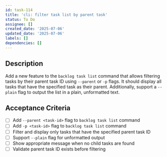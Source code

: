 ```yaml
---
id: task-114
title: 'cli: filter task list by parent task'
status: To Do
assignee: []
created_date: '2025-07-06'
updated_date: '2025-07-06'
labels: []
dependencies: []
---
```


## Description
Add a new feature to the `backlog task list` command that allows filtering tasks by their parent task ID using `--parent` or `-p` flags. It should display all tasks that have the specified task as their parent. Additionally, support a `--plain` flag to output the list in a plain, unformatted text.

## Acceptance Criteria

- [ ] Add `--parent <task-id>` flag to `backlog task list` command
- [ ] Add `-p <task-id>` flag to `backlog task list` command
- [ ] Filter and display only tasks that have the specified parent task ID
- [ ] Support `--plain` flag for unformatted output
- [ ] Show appropriate message when no child tasks are found
- [ ] Validate parent task ID exists before filtering
